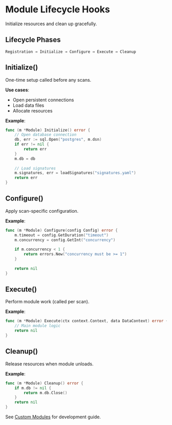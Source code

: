 # Module Lifecycle Hooks

Initialize resources and clean up gracefully.

## Lifecycle Phases

```
Registration → Initialize → Configure → Execute → Cleanup
```

## Initialize()

One-time setup called before any scans.

**Use cases**:
- Open persistent connections
- Load data files
- Allocate resources

**Example**:
```go
func (m *Module) Initialize() error {
    // Open database connection
    db, err := sql.Open("postgres", m.dsn)
    if err != nil {
        return err
    }
    m.db = db
    
    // Load signatures
    m.signatures, err = loadSignatures("signatures.yaml")
    return err
}
```

## Configure()

Apply scan-specific configuration.

**Example**:
```go
func (m *Module) Configure(config Config) error {
    m.timeout = config.GetDuration("timeout")
    m.concurrency = config.GetInt("concurrency")
    
    if m.concurrency < 1 {
        return errors.New("concurrency must be >= 1")
    }
    
    return nil
}
```

## Execute()

Perform module work (called per scan).

**Example**:
```go
func (m *Module) Execute(ctx context.Context, data DataContext) error {
    // Main module logic
    return nil
}
```

## Cleanup()

Release resources when module unloads.

**Example**:
```go
func (m *Module) Cleanup() error {
    if m.db != nil {
        return m.db.Close()
    }
    return nil
}
```

See [Custom Modules](/advanced/custom-modules) for development guide.
